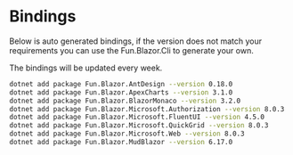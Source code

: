 # Bindings

Below is auto generated bindings, if the version does not match your requirements you can use the Fun.Blazor.Cli to generate your own.

The bindings will be updated every week.

```bash
dotnet add package Fun.Blazor.AntDesign --version 0.18.0
dotnet add package Fun.Blazor.ApexCharts --version 3.1.0
dotnet add package Fun.Blazor.BlazorMonaco --version 3.2.0
dotnet add package Fun.Blazor.Microsoft.Authorization --version 8.0.3
dotnet add package Fun.Blazor.Microsoft.FluentUI --version 4.5.0
dotnet add package Fun.Blazor.Microsoft.QuickGrid --version 8.0.3
dotnet add package Fun.Blazor.Microsoft.Web --version 8.0.3
dotnet add package Fun.Blazor.MudBlazor --version 6.17.0
```
